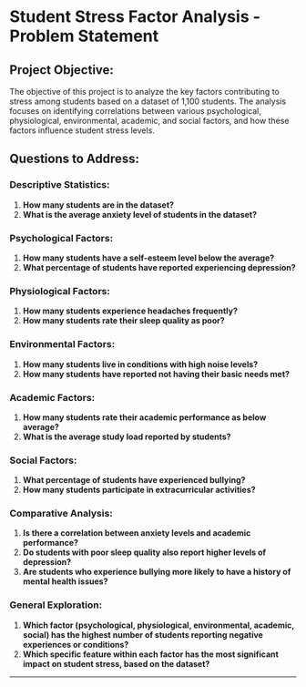 # Student Stress Factor Analysis - Problem Statement

## Project Objective:
The objective of this project is to analyze the key factors contributing to stress among students based on a dataset of 1,100 students. The analysis focuses on identifying correlations between various psychological, physiological, environmental, academic, and social factors, and how these factors influence student stress levels.

## Questions to Address:

### Descriptive Statistics:
1. **How many students are in the dataset?**
2. **What is the average anxiety level of students in the dataset?**

### Psychological Factors:
1. **How many students have a self-esteem level below the average?**
2. **What percentage of students have reported experiencing depression?**

### Physiological Factors:
1. **How many students experience headaches frequently?**
2. **How many students rate their sleep quality as poor?**

### Environmental Factors:
1. **How many students live in conditions with high noise levels?**
2. **How many students have reported not having their basic needs met?**

### Academic Factors:
1. **How many students rate their academic performance as below average?**
2. **What is the average study load reported by students?**

### Social Factors:
1. **What percentage of students have experienced bullying?**
2. **How many students participate in extracurricular activities?**

### Comparative Analysis:
1. **Is there a correlation between anxiety levels and academic performance?**
2. **Do students with poor sleep quality also report higher levels of depression?**
3. **Are students who experience bullying more likely to have a history of mental health issues?**

### General Exploration:
1. **Which factor (psychological, physiological, environmental, academic, social) has the highest number of students reporting negative experiences or conditions?**
2. **Which specific feature within each factor has the most significant impact on student stress, based on the dataset?**

---
